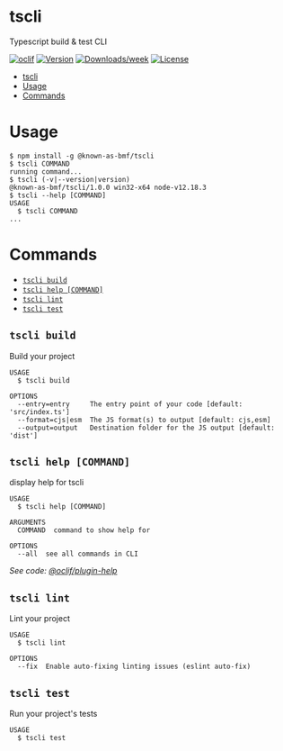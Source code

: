 # tscli

Typescript build &amp; test CLI

[![oclif](https://img.shields.io/badge/cli-oclif-brightgreen.svg)](https://oclif.io)
[![Version](https://img.shields.io/npm/v/tscli.svg)](https://npmjs.org/package/tscli)
[![Downloads/week](https://img.shields.io/npm/dw/tscli.svg)](https://npmjs.org/package/tscli)
[![License](https://img.shields.io/npm/l/tscli.svg)](https://github.com///blob/master/package.json)

<!-- toc -->

- [tscli](#tscli)
- [Usage](#usage)
- [Commands](#commands)
<!-- tocstop -->

# Usage

<!-- usage -->

```sh-session
$ npm install -g @known-as-bmf/tscli
$ tscli COMMAND
running command...
$ tscli (-v|--version|version)
@known-as-bmf/tscli/1.0.0 win32-x64 node-v12.18.3
$ tscli --help [COMMAND]
USAGE
  $ tscli COMMAND
...
```

<!-- usagestop -->

# Commands

<!-- commands -->

- [`tscli build`](#tscli-build)
- [`tscli help [COMMAND]`](#tscli-help-command)
- [`tscli lint`](#tscli-lint)
- [`tscli test`](#tscli-test)

## `tscli build`

Build your project

```
USAGE
  $ tscli build

OPTIONS
  --entry=entry     The entry point of your code [default: 'src/index.ts']
  --format=cjs|esm  The JS format(s) to output [default: cjs,esm]
  --output=output   Destination folder for the JS output [default: 'dist']
```

## `tscli help [COMMAND]`

display help for tscli

```
USAGE
  $ tscli help [COMMAND]

ARGUMENTS
  COMMAND  command to show help for

OPTIONS
  --all  see all commands in CLI
```

_See code: [@oclif/plugin-help](https://github.com/oclif/plugin-help/blob/v3.2.0/src\commands\help.ts)_

## `tscli lint`

Lint your project

```
USAGE
  $ tscli lint

OPTIONS
  --fix  Enable auto-fixing linting issues (eslint auto-fix)
```

## `tscli test`

Run your project's tests

```
USAGE
  $ tscli test
```

<!-- commandsstop -->
